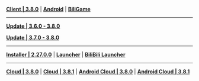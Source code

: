 **[Client | 3.8.0](https://autopatchcnws.yuanshen.com/client_app/download/pc_zip/20230625120029_C0NLGkC0fxSaNKnu/YuanShen_3.8.0.zip)** | **[Android](https://autopatchcnws.yuanshen.com/client_app/download/Android/20230625152748_Ih7bdShLfP9DkxVD/mihoyo/yuanshen_3.8.0.apk)** | **[BiliGame](https://pkg.biligame.com/games/ys_3.8.0_15672274_15939604_20230626_020819_f082c.apk)**

---

**[Update | 3.6.0 - 3.8.0](https://autopatchcnws.yuanshen.com/client_app/update/hk4e_cn/18/game_3.6.0_3.8.0_hdiff_d6T4UvgOmZAF8Dti.zip)**

**[Update | 3.7.0 - 3.8.0](https://autopatchcnws.yuanshen.com/client_app/update/hk4e_cn/18/game_3.7.0_3.8.0_hdiff_9NyUn6a8I2Og7eVD.zip)**

---

**[Installer | 2.27.0.0](https://autopatchcnws.yuanshen.com/client_app/download/launcher/20230625145853_3mVP4q9cR5z7F88A/mihoyo/yuanshen_setup_20230619213504.exe)** | **[Launcher](https://autopatchcn.yuanshen.com/client_app/update/hk4e_cn/18/update_20230620151200_600b4a94fpCHyZsd.zip)** | **[BiliBili Launcher](https://autopatchcnws.yuanshen.com/client_app/update/hk4e_cn/17/update_20230620152631_600b4a94zNTtECDr.zip)**

---

**[Cloud | 3.8.0](https://autopatchcnws.yuanshen.com/client_app/download/cloudgame/pc/20230627163741_BwIybESbEyKTxDZA/mihoyo/yscloud_3.8.0.exe)** | **[Cloud | 3.8.1](https://cloudgame-static.mihoyo.com/app/pc/GenshinImpactCloudGame_3.8.1.835_release_prod_setup_20230619202210_mihoyo.exe)** | **[Android Cloud | 3.8.0](https://autopatchcnws.yuanshen.com/client_app/download/cloudgame/android/20230627163703_efPSmmGBhvEM1ZbS/mihoyo/yscloud_3.8.0.apk)** | **[Android Cloud | 3.8.1](https://autopatchcn.yuanshen.com/client_app/download/cloudgame/android/20230627162955_fmUJRhtQiK1gJNO0/cymiyoushe/yscloud_3.8.1.apk)**
